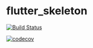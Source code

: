 # flutter_skeleton

<a href="https://github.com/[USER_NAME]/[REPO_NAME]/actions"><img src="https://github.com/nicolas71640/flutter_skeleton/workflows/Flutter CI/badge.svg" alt="Build Status"></a>

[![codecov](https://codecov.io/gh/nicolas71640/flutter_skeleton/branch/main/graph/badge.svg?token=0VLH5LNCTB)](https://codecov.io/gh/nicolas71640/flutter_skeleton)

